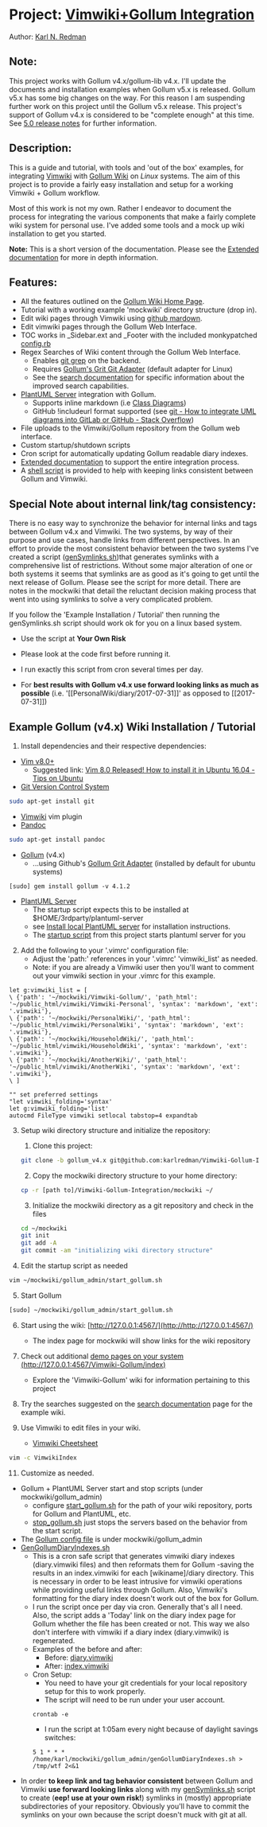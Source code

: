 # Project: [Vimwiki+Gollum Integration](https://github.com/karlredman/Vimwiki-Gollum-Integration)
Author: [Karl N. Redman](https://karlredman.github.io/)

## Note:

This project works with Gollum v4.x/gollum-lib v4.x. I'll update the documents and installation examples when Gollum v5.x is released. Gollum v5.x has some big changes on the way. For this reason I am suspending further work on this project until the Gollum v5.x release. This project's support of Gollum v4.x is considered to be "complete enough" at this time. See [5.0 release notes](https://github.com/gollum/gollum/wiki/5.0-release-notes) for further information.

## Description:

This is a guide and tutorial, with tools and 'out of the box' examples, for integrating [Vimwiki](https://github.com/vimwiki/vimwiki) with [Gollum Wiki](https://github.com/gollum/gollum) on *Linux* systems. The aim of this project is to provide a fairly easy installation and setup for a working Vimwiki + Gollum workflow.

Most of this work is not my own. Rather I endeavor to document the process for integrating the various components that make a fairly complete wiki system for personal use. I've added some tools and a mock up wiki installation to get you started.

**Note:** This is a short version of the documentation. Please see the [Extended documentation](https://github.com/karlredman/Vimwiki-Gollum-Integration/blob/master/docs/extended_readme.md) for more in depth information.


## Features:
* All the features outlined on the [Gollum Wiki Home Page](https://github.com/gollum/gollum/wiki).
* Tutorial with a working example 'mockwiki' directory structure (drop in).
* Edit wiki pages through Vimwiki using [github mardown](https://guides.github.com/features/mastering-markdown/).
* Edit vimwiki pages through the Gollum Web Interface.
* TOC works in _Sidebar.ext and _Footer with the included monkypatched [config.rb](https://github.com/karlredman/Vimwiki-Gollum-Integration/blob/master/mockwiki/gollum_admin/config.rb)
* Regex Searches of Wiki content through the Gollum Web Interface.
	* Enables [git grep](https://git-scm.com/docs/git-grep) on the backend.
	* Requires [Gollum's Grit Git Adapter](https://github.com/gollum/gollum/wiki/Git-adapters) (default adapter for Linux)
    * See the [search documentation]((https://github.com/karlredman/Vimwiki-Gollum-Integration/blob/master/mockwiki/Search%20Examples.vimwiki)) for specific information about the improved search capabilities.
* [PlantUML Server](https://github.com/plantuml/plantuml-server) integration with Gollum.
    * Supports inline markdown (i.e [Class Diagrams](http://plantuml.com/class-diagram))
    * GitHub !includeurl format supported (see [git - How to integrate UML diagrams into GitLab or GitHub - Stack Overflow](https://stackoverflow.com/questions/32203610/how-to-integrate-uml-diagrams-into-gitlab-or-github?rq=1))
* File uploads to the Vimwiki/Gollum repository from the Gollum web interface.
* Custom startup/shutdown scripts
* Cron script for automatically updating Gollum readable diary indexes.
* [Extended documentation](https://github.com/karlredman/Vimwiki-Gollum-Integration/blob/master/docs/extended_readme.md) to support the entire integration process.
* A [shell script](https://github.com/karlredman/Vimwiki-Gollum-Integration/blob/master/mockwiki/gollum_admin/genSymlinks.sh) is provided to help with keeping links consistent between Gollum and Vimwiki.

## Special Note about internal link/tag consistency:

There is no easy way to synchronize the behavior for internal links and tags between Gollum v4.x and Vimwiki. The two systems, by way of their purpose and use cases, handle links from different perspectives. In an effort to provide the most consistent behavior between the two systems I've created a script ([genSymlinks.sh](https://github.com/karlredman/Vimwiki-Gollum-Integration/blob/master/mockwiki/gollum_admin/genSymlinks.sh))that generates symlinks with a comprehensive list of restrictions. Without some major alteration of one or both systems it seems that symlinks are as good as it's going to get until the next release of Gollum. Please see the script for more detail. There are notes in the mockwiki that detail the reluctant decision making process that went into using symlinks to solve a very complicated problem.

If you follow the 'Example Installation / Tutorial' then running the genSymlinks.sh script should work ok for you on a linux based system.
* Use the script at **Your Own Risk**
* Please look at the code first before running it.
* I run exactly this script from cron several times per day.

* For **best results with Gollum v4.x use forward looking links as much as possible** (i.e. '\[\[PersonalWiki/diary/2017-07-31\]\]' as opposed to \[\[2017-07-31\]\])

## Example Gollum (v4.x) Wiki Installation / Tutorial

1. Install dependencies and their respective dependencies:
* [Vim v8.0+](http://www.vim.org/)
	* Suggested link: [Vim 8.0 Released! How to install it in Ubuntu 16.04 - Tips on Ubuntu](http://tipsonubuntu.com/2016/09/13/vim-8-0-released-install-ubuntu-16-04/)
* [Git Version Control System](https://git-scm.com/book/en/v2/Getting-Started-Installing-Git)
```bash
sudo apt-get install git
```
* [Vimwiki](https://github.com/vimwiki/vimwiki) vim plugin
* [Pandoc](http://pandoc.org/installing.html)
```bash
sudo apt-get install pandoc
```
* [Gollum](https://github.com/gollum/gollum) (v4.x)
    * ...using Github's [Gollum Grit Adapter](https://github.com/gollum/grit_adapter) (installed by default for ubuntu systems)
```
[sudo] gem install gollum -v 4.1.2
```

* [PlantUML Server](https://github.com/gollum/gollum/wiki/Custom-PlantUML-Server)
	* The startup script expects this to be installed at $HOME/3rdparty/plantuml-server
	* see [Install local PlantUML server](https://github.com/gollum/gollum/wiki/Custom-PlantUML-Server#install-local-plantuml-server) for installation instructions.
	* The [startup script](https://github.com/karlredman/Vimwiki-Gollum-Integration/blob/master/mockwiki/gollum_admin/start_gollum.sh) from this project starts plantuml server for you

2. Add the following to your '.vimrc' configuration file:
    * Adjust the 'path:' references in your '.vimrc' 'vimwiki_list' as needed.
	* Note: if you are already a Vimwiki user then you'll want to comment out your vimwiki section in your .vimrc for this example.
```vim
let g:vimwiki_list = [
\ {'path': '~/mockwiki/Vimwiki-Gollum/', 'path_html': '~/public_html/vimwiki/Vimwiki-Personal', 'syntax': 'markdown', 'ext': '.vimwiki'},
\ {'path': '~/mockwiki/PersonalWiki/', 'path_html': '~/public_html/vimwiki/PersonalWiki', 'syntax': 'markdown', 'ext': '.vimwiki'},
\ {'path': '~/mockwiki/HouseholdWiki/', 'path_html': '~/public_html/vimwiki/HouseholdWiki', 'syntax': 'markdown', 'ext': '.vimwiki'},
\ {'path': '~/mockwiki/AnotherWiki/', 'path_html': '~/public_html/vimwiki/AnotherWiki', 'syntax': 'markdown', 'ext': '.vimwiki'},
\ ]

"" set preferred settings
"let vimwiki_folding='syntax'
let g:vimwiki_folding='list'
autocmd FileType vimwiki setlocal tabstop=4 expandtab
```

3. Setup wiki directory structure and initialize the repository:
	1. Clone this project:
	```bash
	git clone -b gollum_v4.x git@github.com:karlredman/Vimwiki-Gollum-Integration.git
	```
	2. Copy the mockwiki directory structure to your home directory:
	```bash
	cp -r [path to]/Vimwiki-Gollum-Integration/mockwiki ~/
	```
	3. Initialize the mockwiki directory as a git repository and check in the files
	```bash
	cd ~/mockwiki
	git init
	git add -A
	git commit -am "initializing wiki directory structure"
	```

4. Edit the startup script as needed
```bash
vim ~/mockwiki/gollum_admin/start_gollum.sh
```

5. Start Gollum
```bash
[sudo] ~/mockwiki/gollum_admin/start_gollum.sh
```

6. Start using the wiki: [http://127.0.0.1:4567/](http://http://127.0.0.1:4567/)
    * The index page for mockwiki will show links for the wiki repository

8. Check out additional [demo pages on your system (http://127.0.0.1:4567/Vimwiki-Gollum/index)](http://127.0.0.1:4567/Vimwiki-Gollum/index)
    * Explore the 'Vimwiki-Gollum' wiki for information pertaining to this project

9. Try the searches suggested on the [search documentation](https://github.com/karlredman/Vimwiki-Gollum-Integration/blob/master/mockwiki/Search%20Examples.vimwiki) page for the example wiki.


10. Use Vimwiki to edit files in your wiki.
	* [Vimwiki Cheetsheet](http://thedarnedestthing.com/vimwiki%20cheatsheet)
```bash
vim -c VimwikiIndex
```
11. Customize as needed.
* Gollum + PlantUML Server start and stop scripts (under mockwiki/gollum_admin)
    * configure [start_gollum.sh](https://github.com/karlredman/Vimwiki-Gollum-Integration/blob/master/mockwiki/gollum_admin/start_gollum.sh) for the path of your wiki repository, ports for Gollum and PlantUML, etc.
    * [stop_gollum.sh](https://github.com/karlredman/Vimwiki-Gollum-Integration/blob/master/mockwiki/gollum_admin/stop_gollum.sh) just stops the servers based on the behavior from the start script.
* The [Gollum config file](https://github.com/karlredman/Vimwiki-Gollum-Integration/blob/master/mockwiki/gollum_admin/config.rb) is under mockwiki/gollum_admin
* [GenGollumDiaryIndexes.sh](https://github.com/karlredman/Vimwiki-Gollum-Integration/blob/master/mockwiki/gollum_admin/genGollumDiaryIndexes.sh)
    * This is a cron safe script that generates vimwiki diary indexes (diary.vimwiki files) and then reformats them for Gollum -saving the results in an index.vimwiki for each [wikiname]/diary directory. This is necessary in order to be least intrusive for vimwiki operations while providing useful links through Gollum. Also, Vimwiki's formatting for the diary index doesn't work out of the box for Gollum.
    * I run the script once per day via cron. Generally that's all I need. Also, the script adds a 'Today' link on the diary index page for Gollum whether the file has been created or not. This way we also don't interfere with vimwiki if a diary index (diary.vimwiki) is regenerated.
    * Examples of the before and after:
        * Before: [diary.vimwiki](https://github.com/karlredman/Vimwiki-Gollum-Integration/blob/master/mockwiki/Vimwiki-Gollum/diary/diary.vimwiki)
        * After: [index.vimwiki](https://github.com/karlredman/Vimwiki-Gollum-Integration/blob/master/mockwiki/Vimwiki-Gollum/diary/index.vimwiki)
    * Cron Setup:
        * You need to have your git credentials for your local repository setup for this to work properly.
        * The script will need to be run under your user account.
        ```
        crontab -e
        ```
        * I run the script at 1:05am every night because of daylight savings switches:
        ```
        5 1 * * * /home/karl/mockwiki/gollum_admin/genGollumDiaryIndexes.sh > /tmp/wtf 2<&1
        ```
* In order **to keep link and tag behavior consistent** between Gollum and Vimwiki **use forward looking links** along with my [genSymlinks.sh](https://github.com/karlredman/Vimwiki-Gollum-Integration/blob/master/mockwiki/gollum_admin/genSymlinks.sh) script to create (**eep! use at your own risk!**) symlinks in (mostly) appropriate subdirectories of your repository. Obviously you'll have to commit the symlinks on your own because the script doesn't muck with git at all.
